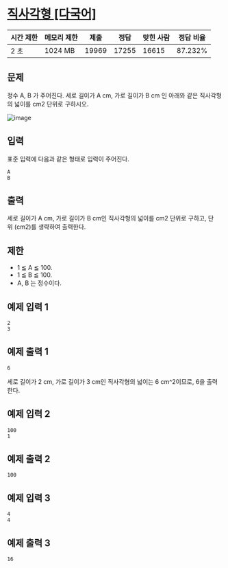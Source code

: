# [직사각형 [다국어]](https://www.acmicpc.net/problem/27323)

| 시간 제한 | 메모리 제한 | 제출 | 정답 | 맞힌 사람 | 정답 비율 |
| --- | --- | --- | --- | --- | --- |
| 2 초 | 1024 MB | 19969 | 17255 | 16615 | 87.232% |

## 문제

정수 A, B 가 주어진다. 세로 길이가 A cm, 가로 길이가 B cm 인 아래와 같은 직사각형의 넓이를 cm2 단위로 구하시오.

![image](https://github.com/wkdtjdwns/Java/assets/128266768/3506cb3b-7911-4eb2-b0ab-af656c9f17c5)

## 입력

표준 입력에 다음과 같은 형태로 입력이 주어진다.

```
A
B
```

## 출력

세로 길이가 A cm, 가로 길이가 B cm인 직사각형의 넓이를 cm2 단위로 구하고, 단위 (cm2)를 생략하여 출력한다.

## 제한

- 1 ≦ A ≦ 100.
- 1 ≦ B ≦ 100.
- A, B 는 정수이다.

## 예제 입력 1

```
2
3

```

## 예제 출력 1

```
6

```

세로 길이가 2 cm, 가로 길이가 3 cm인 직사각형의 넓이는 6 cm^2이므로, 6을 출력한다.

## 예제 입력 2

```
100
1

```

## 예제 출력 2

```
100

```

## 예제 입력 3

```
4
4

```

## 예제 출력 3

```
16
```
